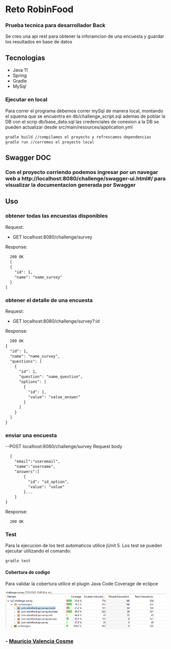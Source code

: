 # Reto RobinFood

### Prueba tecnica para desarrollador Back
Se creo una api rest para obtener la inforamcion de una encuesta y guardar los resultados en base de datos

## Tecnologias
* Java 11
* Spring
* Gradle
* MySql

### Ejecutar en local

Para correr el programa debemos correr mySql de manera local, montando el squema que se encuentra en db/challenge_script.sql ademas de poblar la DB con el scrip db/base_data.sql
las credenciales de conexion a la DB se pueden actualizar desde src/main/resources/application.yml

```
gradle build //compilamos el proyecto y refrescamos dependencias
gradle run //corremos el proyecto local
```
## Swagger DOC
### Con el proyecto corriendo podemos ingresar por un navegar web a http://localhost:8080/challenge/swagger-ui.html#/ para visualizar la documentacion generada por Swagger


## Uso
### obtener todas las encuestas disponibles

Request: 
- GET localhost:8080/challenge/survey

Response:

```
  200 OK
  [
  {
    "id": 1,
    "name": "name_survey"
  }
]
```
### obtener el detalle de una encuesta

Request: 
- GET localhost:8080/challenge/survey?:id

Response:

```
  200 OK
{
  "id": 1,
  "name": "name_survey",
  "questions": [
    {
      "id": 1,
      "question": "name_question",
      "options": [
        {
          "id": 1,
          "value": "value_answer"
        }
      ]
    }
  ]
}
```

### enviar una encuesta

--POST localhost:8080/challenge/survey
Request body
```
  {
	"email":"useremail",
	"name":"username",
	"answers":[
        {
          "id": "id_option",
          "value": "value"
        }...
	]
}
```

Response:

```
  200 OK
```

### Test

Para la ejecucion de los test automaticos utilice jUnit 5.
Los test se pueden ejecutar utilizando el comando:

```
gradle test
```

#### Cobertura de codigo

Para validar la cobertura utilice el plugin Java Code Coverage de eclipce

![code_coverage](coverage/coverage.png)

### - [Mauricio Valencia Cosme](mauro.valc@gmail.com)